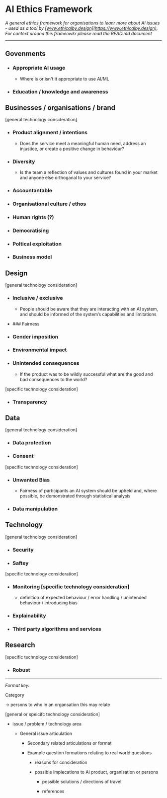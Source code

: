 # AI Ethics Framework

*A general ethics framework for organisations to leanr more about AI issues - used as a tool by [www.ethicalby.design](https://www.ethicalby.design). For context around this frameowkr please read the READ.md document*

***

## Govenments

- ### Appropriate AI usage
  
  - Where is or isn't it appropriate to use AI/ML

- ### Education / knowledge and awareness

## Businesses / organisations / brand

[general technology consideration]

- ### Product alignment / intentions
  
  - Does the service meet a meaningful human need, address an injustice, or create a positive change in behaviour?

- ### Diversity

  - Is the team a reflection of values and cultures found in your market and anyone else orthoganal to your service?

- ### Accountantable

- ### Organisational culture / ethos

- ### Human rights (?)

- ### Democratising

- ### Poltical exploitation

- ### Business model


## Design

[general technology consideration]

- ### Inclusive / exclusive

  - People should be aware that they are interacting with an AI system, and should be informed of the system’s capabilities and limitations

- ### Fairness

- ### Gender imposition

- ### Environmental impact

- ### Unintended consequences

  - If the product was to be wildly successful what are the good and bad consequences to the world?

[specific technology consideration]

- ### Transparency

## Data

[general technology consideration]

- ### Data protection

- ### Consent

[specific technology consideration]

- ### Unwanted Bias

  - Fairness of participants an AI system should be upheld and, where possible, be demonstrated through statistical analysis 

- ### Data manipulation

## Technology

[general technology consideration]

- ### Security

- ### Saftey

[specific technology consideration]

- ### Monitoring [specific technology consideration]
  
  - definition of expected behaviour / error handling / unintended behaviour / introducing bias

- ### Explainability

- ### Third party algorithms and services


## Research

[specific technology consideration]

- ### Robust

***

*Format key:*

Category

-> persons to who in an organsation this may relate

[general or speicifc technology consideration]

- issue / problem / technology area

  - General issue articulation

    - Secondary related articulations or format

    - Example question formations relating to real world questions

      - reasons for consideration

      - possible implecations to AI product, organisation or persons

        - possible solutions / directions of travel

        - references
